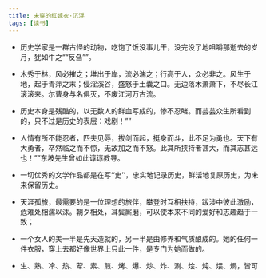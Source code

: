 ```yaml
---
title: 未穿的红嫁衣·沉浮
tags: [读书]
---
```


- 历史学家是一群古怪的动物，吃饱了饭没事儿干，没完没了地咀嚼那逝去的岁月，犹如牛之““反刍””。

- 木秀于林，风必摧之；堆出于岸，流必湍之；行高于人，众必非之。风生于地，起于青萍之末；侵淫溪谷，盛怒于土囊之口。无边落木萧萧下，不尽长江滚滚来。尔曹身与名俱灭，不废江河万古流。

- 历史本身是残酷的，以无数人的鲜血写成的，惨不忍睹。而芸芸众生所看到的，只不过是历史的表层：戏剧！””

- 人情有所不能忍者，匹夫见辱，拔剑而起，挺身而斗，此不足为勇也。天下有大勇者，卒然临之而不惊，无故加之而不怒。此其所挟持者甚大，而其志甚远也！””东坡先生曾如此谆谆教导。

- 一切优秀的文学作品都是在写‘‘史’’，忠实地记录历史，鲜活地复原历史，为未来保留历史。

- 天涯孤旅，最需要的是一位理想的旅伴，攀登时互相扶持，跋涉中彼此激励，危难处相濡以沫。朝夕相处，耳鬓厮磨，可以使本来不同的爱好和志趣趋于一致；

- 一个女人的美一半是先天造就的，另一半是由修养和气质酿成的。她的任何一件衣服，穿上去都好像世界上只此一件，是专门为她而做的。

- 生、熟、冷、热、荤、素、煎、烤、爆、炒、炸、涮、烩、炖、煨、焗，皆可
